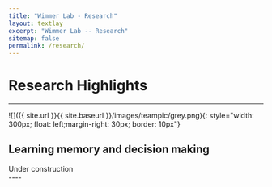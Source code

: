 ```yaml
---
title: "Wimmer Lab - Research"
layout: textlay
excerpt: "Wimmer Lab -- Research"
sitemap: false
permalink: /research/
---
```


# Research Highlights

---

![]({{ site.url }}{{ site.baseurl }}/images/teampic/grey.png){: style="width: 300px; float: left;margin-right: 30px; border: 10px"}

## Learning memory and decision making
<div style="text-align: justify">
Under construction
</div>
---- 

